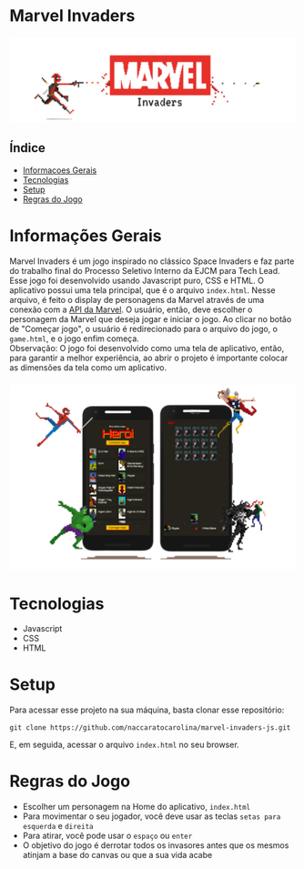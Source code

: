 # Marvel Invaders
<h3 align="center">
    <img alt="logo do aplicativo" width="1200px" src="./assets/banner_1.png">
    <br>
</h3>

## Índice

* [Informacoes Gerais](#informacoes-gerais)
* [Tecnologias](#tecnologias)
* [Setup](#setup)
* [Regras do Jogo](#regras-do-jogo)

# Informações Gerais
Marvel Invaders é um jogo inspirado no clássico Space Invaders e faz parte do trabalho final do Processo Seletivo Interno da EJCM para Tech Lead. Esse jogo foi desenvolvido usando Javascript puro, CSS e HTML. O aplicativo possui uma tela principal, que é o arquivo ```index.html```. Nesse arquivo, é feito o display de personagens da Marvel através de uma conexão com a [API da Marvel](developer.marvel.com/). O usuário, então, deve escolher o personagem da Marvel que deseja jogar e iniciar o jogo. Ao clicar no botão de "Começar jogo", o usuário é redirecionado para o arquivo do jogo, o ```game.html```, e o jogo enfim começa. <br />Observação: O jogo foi desenvolvido como uma tela de aplicativo, então, para garantir a melhor experiência, ao abrir o projeto é importante colocar as dimensões da tela como um aplicativo. 

<h3 align="center">
    <img alt="telas do aplicativo" width="1200px" src="./assets/banner_2.png">
    <br>
</h3>

# Tecnologias
* Javascript
* CSS
* HTML

# Setup
Para acessar esse projeto na sua máquina, basta clonar esse repositório:<br />
```
git clone https://github.com/naccaratocarolina/marvel-invaders-js.git
```
E, em seguida, acessar o arquivo ```index.html``` no seu browser.

# Regras do Jogo
* Escolher um personagem na Home do aplicativo, ```index.html```
* Para movimentar o seu jogador, você deve usar as teclas ```setas para esquerda``` e ```direita```
* Para atirar, você pode usar o ```espaço``` ou ```enter```
* O objetivo do jogo é derrotar todos os invasores antes que os mesmos atinjam a base do canvas ou que a sua vida acabe


